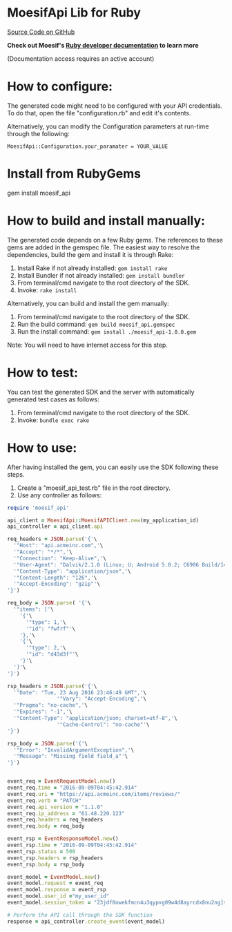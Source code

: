 MoesifApi Lib for Ruby
======================

[Source Code on GitHub](https://github.com/moesif/moesifapi-ruby)

__Check out Moesif's
[Ruby developer documentation](https://www.moesif.com/developer-documentation) to learn more__

(Documentation access requires an active account)

How to configure:
=================
The generated code might need to be configured with your API credentials. To do that,
open the file "configuration.rb" and edit it's contents.

Alternatively, you can modify the Configuration parameters at run-time through the following:
```
MoesifApi::Configuration.your_paramater = YOUR_VALUE
```
Install from RubyGems
=====================
gem install moesif_api

How to build and install manually:
==================================
The generated code depends on a few Ruby gems. The references to these gems are
added in the gemspec file. The easiest way to resolve the dependencies,
build the gem and install it is through Rake:

  1. Install Rake if not already installed: `gem install rake`
  2. Install Bundler if not already installed: `gem install bundler`
  3. From terminal/cmd navigate to the root directory of the SDK.
  4. Invoke: `rake install`

Alternatively, you can build and install the gem manually:

  1. From terminal/cmd navigate to the root directory of the SDK.
  2. Run the build command: `gem build moesif_api.gemspec`
  3. Run the install command: `gem install ./moesif_api-1.0.0.gem`

Note: You will need to have internet access for this step.

How  to test:
=============
You can test the generated SDK and the server with automatically generated test
cases as follows:

  1. From terminal/cmd navigate to the root directory of the SDK.
  2. Invoke: `bundle exec rake`

How to use:
===========
After having installed the gem, you can easily use the SDK following these steps.

  1. Create a "moesif_api_test.rb" file in the root directory.
  2. Use any controller as follows:
```ruby
require 'moesif_api'

api_client = MoesifApi::MoesifAPIClient.new(my_application_id)
api_controller = api_client.api

req_headers = JSON.parse('{'\
  '"Host": "api.acmeinc.com",'\
  '"Accept": "*/*",'\
  '"Connection": "Keep-Alive",'\
  '"User-Agent": "Dalvik/2.1.0 (Linux; U; Android 5.0.2; C6906 Build/14.5.A.0.242)",'\
  '"Content-Type": "application/json",'\
  '"Content-Length": "126",'\
  '"Accept-Encoding": "gzip"'\
'}')

req_body = JSON.parse( '{'\
  '"items": ['\
    '{'\
      '"type": 1,'\
      '"id": "fwfrf"'\
    '},'\
    '{'\
      '"type": 2,'\
      '"id": "d43d3f"'\
    '}'\
  ']'\
'}')

rsp_headers = JSON.parse('{'\
  '"Date": "Tue, 23 Aug 2016 23:46:49 GMT",'\
                '"Vary": "Accept-Encoding",'\
  '"Pragma": "no-cache",'\
  '"Expires": "-1",'\
  '"Content-Type": "application/json; charset=utf-8",'\
                '"Cache-Control": "no-cache"'\
'}')

rsp_body = JSON.parse('{'\
  '"Error": "InvalidArgumentException",'\
  '"Message": "Missing field field_a"'\
'}')


event_req = EventRequestModel.new()
event_req.time = "2016-09-09T04:45:42.914"
event_req.uri = "https://api.acmeinc.com/items/reviews/"
event_req.verb = "PATCH"
event_req.api_version = "1.1.0"
event_req.ip_address = "61.48.220.123"
event_req.headers = req_headers
event_req.body = req_body

event_rsp = EventResponseModel.new()
event_rsp.time = "2016-09-09T04:45:42.914"
event_rsp.status = 500
event_rsp.headers = rsp_headers
event_rsp.body = rsp_body

event_model = EventModel.new()
event_model.request = event_req
event_model.response = event_rsp
event_model.user_id ="my_user_id"
event_model.session_token = "23jdf0owekfmcn4u3qypxg09w4d8ayrcdx8nu2ng]s98y18cx98q3yhwmnhcfx43f"

# Perform the API call through the SDK function
response = api_controller.create_event(event_model)
```
